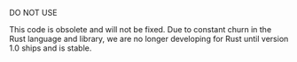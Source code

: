 DO NOT USE

This code is obsolete and will not be fixed.
Due to constant churn in the Rust language and library, we are no longer developing
for Rust until version 1.0 ships and is stable.
